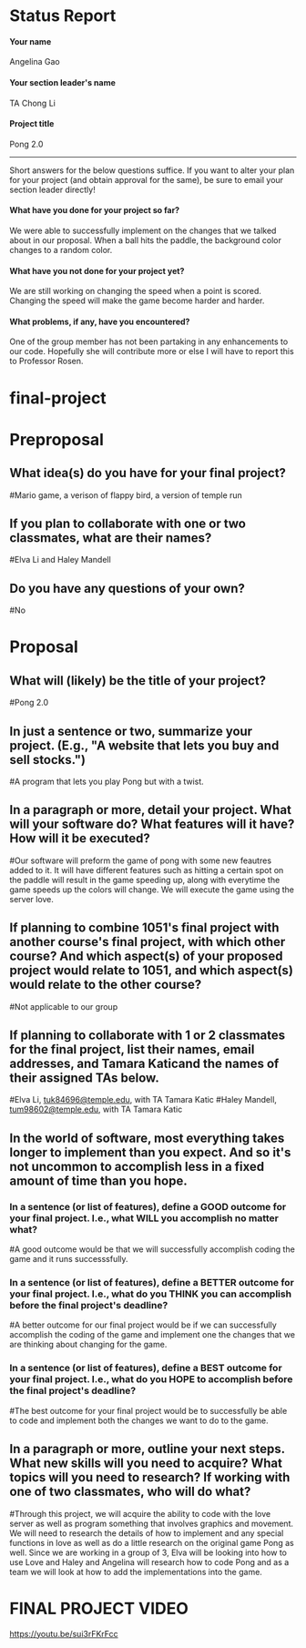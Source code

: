# Status Report

#### Your name

Angelina Gao

#### Your section leader's name

TA Chong Li

#### Project title

Pong 2.0 

***

Short answers for the below questions suffice. If you want to alter your plan for your project (and obtain approval for the same), be sure to email your section leader directly!

#### What have you done for your project so far?

We were able to successfully implement on the changes that we talked about in our proposal. When a ball hits the paddle, the background color changes to a random color. 

#### What have you not done for your project yet?

We are still working on changing the speed when a point is scored. Changing the speed will make the game become harder and harder. 

#### What problems, if any, have you encountered?

One of the group member has not been partaking in any enhancements to our code. Hopefully she will contribute more or else I will have to report this to Professor Rosen. 

# final-project
# Preproposal

## What idea(s) do you have for your final project?

#Mario game, a verison of flappy bird, a version of temple run 

## If you plan to collaborate with one or two classmates, what are their names?

#Elva Li and Haley Mandell 

## Do you have any questions of your own?

#No 




# Proposal

## What will (likely) be the title of your project?
#Pong 2.0 

## In just a sentence or two, summarize your project. (E.g., "A website that lets you buy and sell stocks.")
#A program that lets you play Pong but with a twist. 

## In a paragraph or more, detail your project. What will your software do? What features will it have? How will it be executed?
#Our software will preform the game of pong with some new feautres added to it. It will have different features such as hitting a certain spot on the paddle will result in the game speeding up, along with everytime the game speeds up the colors will change. We will execute the game using the server love.

## If planning to combine 1051's final project with another course's final project, with which other course? And which aspect(s) of your proposed project would relate to 1051, and which aspect(s) would relate to the other course?
#Not applicable to our group 

## If planning to collaborate with 1 or 2 classmates for the final project, list their names, email addresses, and Tamara Katicand the names of their assigned TAs below.
#Elva Li, tuk84696@temple.edu, with TA Tamara Katic
#Haley Mandell, tum98602@temple.edu, with TA Tamara Katic

## In the world of software, most everything takes longer to implement than you expect. And so it's not uncommon to accomplish less in a fixed amount of time than you hope.

### In a sentence (or list of features), define a GOOD outcome for your final project. I.e., what WILL you accomplish no matter what?
#A good outcome would be that we will successfully accomplish coding the game and it runs successsfully. 

### In a sentence (or list of features), define a BETTER outcome for your final project. I.e., what do you THINK you can accomplish before the final project's deadline?
#A better outcome for our final project would be if we can successfully accomplish the coding of the game and implement one the changes that we are thinking about changing for the game. 

### In a sentence (or list of features), define a BEST outcome for your final project. I.e., what do you HOPE to accomplish before the final project's deadline?
#The best outcome for your final project would be to successfully be able to code and implement both the changes we want to do to the game. 

## In a paragraph or more, outline your next steps. What new skills will you need to acquire? What topics will you need to research? If working with one of two classmates, who will do what?
#Through this project, we will acquire the ability to code with the love server as well as program something that involves graphics and movement. We will need to research the details of how to implement and any special functions in love as well as do a little research on the original game Pong as well. Since we are working in a group of 3, Elva will be looking into how to use Love and Haley and Angelina will research how to code Pong and as a team we will look at how to add the implementations into the game.

# FINAL PROJECT VIDEO

https://youtu.be/sui3rFKrFcc
